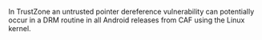 In TrustZone an untrusted pointer dereference vulnerability can potentially occur in a DRM routine in all Android releases from CAF using the Linux kernel.